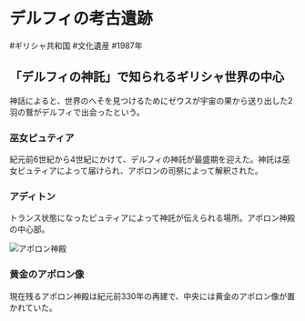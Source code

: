 # デルフィの考古遺跡
#ギリシャ共和国 #文化遺産 #1987年
## 「デルフィの神託」で知られるギリシャ世界の中心
神話によると、世界のへそを見つけるためにゼウスが宇宙の果から送り出した2羽の鷲がデルフィで出会ったという。
### 巫女ピュティア
紀元前6世紀から4世紀にかけて、デルフィの神託が最盛期を迎えた。神託は巫女ピュティアによって届けられ、アポロンの司祭によって解釈された。
### アディトン
トランス状態になったピュティアによって神託が伝えられる場所。アポロン神殿の中心部。

![アポロン神殿](https://upload.wikimedia.org/wikipedia/commons/thumb/6/6a/Delphi_Temple_of_Apollo.jpg/2560px-Delphi_Temple_of_Apollo.jpg)
### 黄金のアポロン像
現在残るアポロン神殿は紀元前330年の再建で、中央には黄金のアポロン像が置かれていた。
